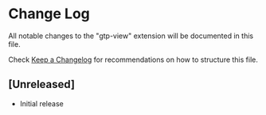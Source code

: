 # Change Log

All notable changes to the "gtp-view" extension will be documented in this file.

Check [Keep a Changelog](http://keepachangelog.com/) for recommendations on how to structure this file.

## [Unreleased]

- Initial release